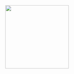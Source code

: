 <a href="https://open.spotify.com/show/6U02wirujU8zNsDQcbPJhS?si=b5d437fd553a4d78">
  <img src="https://i.scdn.co/image/ab6765630000ba8a6cdedb1da70d2af14a8792eb" width="200" height="200">
</a>
